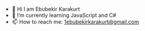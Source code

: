 


- 👋 Hi I am Ebubekir Karakurt
- 🌱 I’m currently learning JavaScript and C# 
- 📫 How to reach me: 1ebubekirkarakurt@gmail.com
